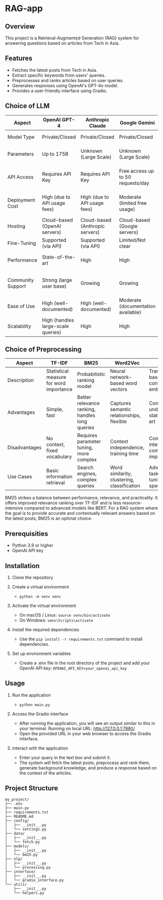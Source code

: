 # RAG-app

## Overview
This project is a Retrieval-Augmented Generation (RAG) system for answering questions based on articles from Tech in Asia.

## Features
- Fetches the latest posts from Tech in Asia.
- Extract specific keywords from users' queries.
- Preprocesses and ranks articles based on user queries.
- Generates responses using OpenAI's GPT-4o model.
- Provides a user-friendly interface using Gradio.

## Choice of LLM
| Aspect              | OpenAI GPT-4                          | Anthropic Claude                     | Google Gemini                     | Meta LLaMA                        | Mistral                             |
|---------------------|---------------------------------------|--------------------------------------|-----------------------------------|-----------------------------------|-------------------------------------|
| Model Type          | Private/Closed                        | Private/Closed                       | Private/Closed                    | Open Source                       | Open Source                         |
| Parameters          | Up to 175B                            | Unknown (Large Scale)                | Unknown (Large Scale)             | 7B to 65B                         | Customizable (Various Sizes)        |
| API Access          | Requires API Key                      | Requires API Key                     | Free access up to 50 requests/day | No official API, self-hosting required | No official API, self-hosting required |
| Deployment Cost     | High (due to API usage fees)          | High (due to API usage fees)         | Moderate (limited free usage)     | Low to Moderate (depends on hosting) | Low to Moderate (depends on hosting) |
| Hosting             | Cloud-based (OpenAI servers)          | Cloud-based (Anthropic servers)      | Cloud-based (Google servers)      | Self-hosting required             | Self-hosting required               |
| Fine-Tuning         | Supported (via API)                   | Supported (via API)                  | Limited/Not clear                 | Fully supported                   | Fully supported                     |
| Performance         | State-of-the-art                      | High                                 | High                              | Competitive (varies with size)    | Competitive (varies with size)      |
| Community Support   | Strong (large user base)              | Growing                              | Growing                           | Strong (active research community) | Moderate (niche community)          |
| Ease of Use         | High (well-documented)                | High (well-documented)               | Moderate (documentation available) | Moderate (requires setup)         | Moderate (requires setup)           |
| Scalability         | High (handles large-scale queries)    | High                                 | High                              | High                              | High                                |

## Choice of Preprocessing
| Aspect        | TF-IDF                                  | BM25                                       | Word2Vec                                       | BERT                                               |
|---------------|-----------------------------------------|--------------------------------------------|------------------------------------------------|----------------------------------------------------|
| Description   | Statistical measure for word importance | Probabilistic ranking model                | Neural network-based word vectors              | Transformer-based contextual embeddings            |
| Advantages    | Simple, fast                            | Better relevance ranking, handles long queries | Captures semantic relationships, flexible     | Contextual understanding, state-of-the-art         |
| Disadvantages | No context, fixed vocabulary            | Requires parameter tuning, more complex    | Context independence, training time            | Computationally intensive, complex to implement     |
| Use Cases     | Basic information retrieval             | Search engines, complex queries            | Word similarity, clustering, classification    | Advanced NLP tasks, fine-tuning for specific tasks  |

BM25 strikes a balance between performance, relevance, and practicality. It offers improved relevance ranking over TF-IDF and is less resource-intensive compared to advanced models like BERT. For a RAG system where the goal is to provide accurate and contextually relevant answers based on the latest posts, BM25 is an optimal choice.

## Prerequisities
- Python 3.9 or higher
- OpenAI API key

## Installation
1. Clone the repository

2. Create a virtual environment
    - `python -m venv venv`

3. Activate the virtual environment
    - On macOS / Linux: `source venv/bin/activate`
    - On Windows: `venv\Scripts\activate`

4. Install the required dependencies
    - Use the `pip install -r requirements.txt` command to install dependencies.

5. Set up environment variables
    - Create a .env file in the root directory of the project and add your OpenAI API key:
`OPENAI_API_KEY=your_openai_api_key`

## Usage
1. Run the application
    - `python main.py`

2. Access the Gradio interface
    - After running the application, you will see an output similar to this in your terminal: Running on local URL:  http://127.0.0.1:7860/
    - Open the provided URL in your web browser to access the Gradio interface.

3. Interact with the application
    - Enter your query in the text box and submit it.
    - The system will fetch the latest posts, preprocess and rank them, generate background knowledge, and produce a response based on the context of the articles.

## Project Structure
```
my_project/
├── .env
├── main.py
├── requirements.txt
├── README.md
├── config/
│   ├── __init__.py
│   └── settings.py
├── data/
│   ├── __init__.py
│   └── fetch.py
├── models/
│   ├── __init__.py
│   └── bm25.py
├── nlp/
│   ├── __init__.py
│   └── processing.py
├── interface/
│   ├── __init__.py
│   └── gradio_interface.py
└── utils/
    ├── __init__.py
    └── helpers.py
```